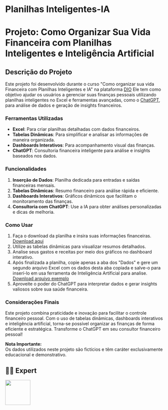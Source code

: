 # Planilhas Inteligentes-IA

# Projeto: Como Organizar Sua Vida Financeira com Planilhas Inteligentes e Inteligência Artificial  

## Descrição do Projeto  
Este projeto foi desenvolvido durante o curso "Como organizar sua vida Financeira com Planilhas Inteligentes e IA" na plataforma [DIO](https://web.dio.me/track/coding-the-future-ia-generativa-microsoft-copilot) Ele tem como objetivo ajudar os usuários a gerenciar suas finanças pessoais utilizando planilhas inteligentes no Excel e ferramentas avançadas, como o [ChatGPT](https://chatgpt.com/), para análise de dados e geração de insights financeiros.

### Ferramentas Utilizadas  
- **Excel**: Para criar planilhas detalhadas com dados financeiros.  
- **Tabelas Dinâmicas**: Para simplificar e analisar as informações de maneira organizada.  
- **Dashboards Interativos**: Para acompanhamento visual das finanças.  
- **ChatGPT**: Consultoria financeira inteligente para análise e insights baseados nos dados.  

### Funcionalidades  
1. **Inserção de Dados**: Planilha dedicada para entradas e saídas financeiras mensais.  
2. **Tabelas Dinâmicas**: Resumo financeiro para análise rápida e eficiente.  
3. **Dashboards Interativos**: Gráficos dinâmicos que facilitam o monitoramento das finanças.  
4. **Consultoria com ChatGPT**: Use a IA para obter análises personalizadas e dicas de melhoria.  

### Como Usar  
1. Faça o download da planilha e insira suas informações financeiras. [Download aqui](https://github.com/Vifernandestech/SmartFinance-AI/blob/main/Planilha_Inteligente_Gest%C3%A3o_Financeira.xlsx)  
2. Utilize as tabelas dinâmicas para visualizar resumos detalhados.  
3. Analise seus gastos e receitas por meio dos gráficos no dashboard interativo.
4. Após finalizada a planilha, copie apenas a aba dos "Dados" e gere um segundo arquivo Excel com os dados desta aba copiada e salve-o para inserí-lo em usa ferramenta de Inteligência Artificial para analise. [Download arquivo exemplo](https://github.com/Vifernandestech/SmartFinance-AI/blob/main/Gest%C3%A3o_Financeira_paraAI.xlsx)
5. Aproveite o poder do ChatGPT para interpretar dados e gerar insights valiosos sobre sua saúde financeira.
   
### Considerações Finais  
Este projeto combina praticidade e inovação para facilitar o controle financeiro pessoal. Com o uso de tabelas dinâmicas, dashboards interativos e inteligência artificial, torna-se possível organizar as finanças de forma eficiente e estratégica. Transforme o ChatGPT em seu consultor financeiro pessoal!  

**Nota Importante:**  
Os dados utilizados neste projeto são fictícios e têm caráter exclusivamente educacional e demonstrativo.

## 👨‍💻 Expert

<p>
    <img 
      align=left 
      margin=10 
      width=80 
      src="https://avatars.githubusercontent.com/u/195498049?v=4"
    />


